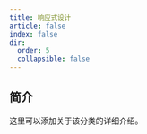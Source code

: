 ```yaml
---
title: 响应式设计
article: false
index: false
dir:
  order: 5
  collapsible: false
---
```


## 简介

这里可以添加关于该分类的详细介绍。

